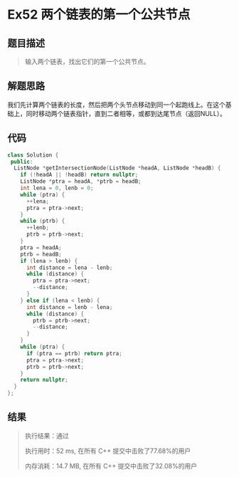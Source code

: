 # Ex52 两个链表的第一个公共节点

## 题目描述

> 输入两个链表，找出它们的第一个公共节点。

## 解题思路

我们先计算两个链表的长度，然后把两个头节点移动到同一个起跑线上。在这个基础上，同时移动两个链表指针，直到二者相等，或都到达尾节点（返回NULL）。

## 代码

```cpp
class Solution {
 public:
  ListNode *getIntersectionNode(ListNode *headA, ListNode *headB) {
    if (!headA || !headB) return nullptr;
    ListNode *ptra = headA, *ptrb = headB;
    int lena = 0, lenb = 0;
    while (ptra) {
      ++lena;
      ptra = ptra->next;
    }
    while (ptrb) {
      ++lenb;
      ptrb = ptrb->next;
    }
    ptra = headA;
    ptrb = headB;
    if (lena > lenb) {
      int distance = lena - lenb;
      while (distance) {
        ptra = ptra->next;
        --distance;
      }
    } else if (lena < lenb) {
      int distance = lenb - lena;
      while (distance) {
        ptrb = ptrb->next;
        --distance;
      }
    }
    while (ptra) {
      if (ptra == ptrb) return ptra;
      ptra = ptra->next;
      ptrb = ptrb->next;
    }
    return nullptr;
  }
};
```

## 结果

> 执行结果：通过
>
> 执行用时：52 ms, 在所有 C++ 提交中击败了77.68%的用户
>
> 内存消耗：14.7 MB, 在所有 C++ 提交中击败了32.08%的用户